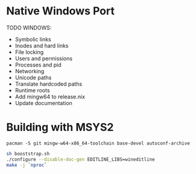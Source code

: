 # Native Windows Port

TODO WINDOWS:

- Symbolic links
- Inodes and hard links
- File locking
- Users and permissions
- Processes and pid
- Networking
- Unicode paths
- Translate hardcoded paths
- Runtime roots
- Add mingw64 to release.nix
- Update documentation

# Building with MSYS2

```
pacman -S git mingw-w64-x86_64-toolchain base-devel autoconf-archive
```

```bash
sh booststrap.sh
./configure --disable-doc-gen EDITLINE_LIBS=wineditline
make -j `nproc`
```
